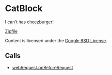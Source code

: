
CatBlock
=======

I can't has cheezburger!

[Zipfile](http://developer.chrome.com/extensions/examples/extensions/catblock.zip)

Content is licensed under the [Google BSD License](http://code.google.com/google_bsd_license.html).

Calls
-----

* [webRequest.onBeforeRequest](https://developer.chrome.com/extensions/webRequest#event-onBeforeRequest)
